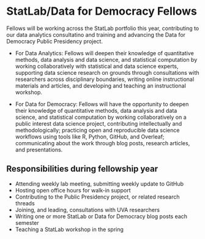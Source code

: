 # StatLab/Data for Democracy Fellows

Fellows will be working across the StatLab portfolio this year, contributing to our data analytics consultatino and training and advancing the Data for Democracy Public Presidency project.

* For Data Analytics: Fellows will deepen their knowledge of quantitative methods, data analysis and data science, and statistical computation by working collaboratively with statistical and data science experts, supporting data science research on grounds through consultations with researchers across disciplinary boundaries, writing online instructional materials and articles, and developing and teaching an instructional workshop.
 
* For Data for Democracy: Fellows will have the opportunity to deepen their knowledge of quantitative methods, data analysis and data science, and statistical computation by working collaboratively on a public interest data science project, contributing intellectually and methodologically; practicing open and reproducible data science workflows using tools like R, Python, GitHub, and Overleaf; communicating about the work through blog posts, research articles, and presentations.
 
 ## Responsibilities during fellowship year
 
 * Attending weekly lab meeting, submitting weekly update to GitHub
 * Hosting open office hours for walk-in support
 * Contributing to the Public Presidency project, or related research threads
 * Joining, and leading, consultations with UVA researchers
 * Writing one or more StatLab or Data for Democracy blog posts each semester 
 * Teaching a StatLab workshop in the spring
 
